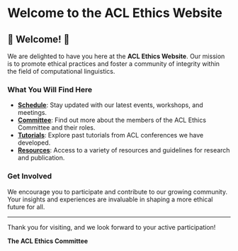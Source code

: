 # Welcome to the ACL Ethics Website

## 🌟 Welcome! 🌟

We are delighted to have you here at the **ACL Ethics Website**. Our mission is to promote ethical practices and foster a community of integrity within the field of computational linguistics.

### What You Will Find Here

- **[Schedule](/schedule)**: Stay updated with our latest events, workshops, and meetings.
- **[Committee](/committee)**: Find out more about the members of the ACL Ethics Committee and their roles.
- **[Tutorials](/tutorials)**: Explore past tutorials from ACL conferences we have developed.
- **[Resources](/resources)**: Access to a variety of resources and guidelines for research and publication.

### Get Involved

We encourage you to participate and contribute to our growing community. Your insights and experiences are invaluable in shaping a more ethical future for all.

---

Thank you for visiting, and we look forward to your active participation!

**The ACL Ethics Committee**
